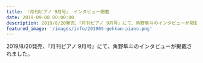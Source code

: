 ```yaml
---
title: 『月刊ピアノ 9月号』 インタビュー掲載
date: 2019-09-08 00:00:00
description: 2019/8/20発売、『月刊ピアノ 9月号』にて、角野隼斗のインタビューが掲載されました。
featured_image: '/images/info/201909-gekkan-piano.png'
---
```


2019/8/20発売、『月刊ピアノ 9月号』にて、角野隼斗のインタビューが掲載されました。

<div class="iframely-embed"><div class="iframely-responsive" style="height: 140px; padding-bottom: 0;"><a href="https://www.ymm.co.jp/magazine/piano/201909.php" data-iframely-url="//cdn.iframe.ly/iI0Be5k"></a></div></div><script async src="//cdn.iframe.ly/embed.js" charset="utf-8"></script>
